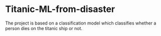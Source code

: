 # Titanic-ML-from-disaster
The project is based on a classification model which classifies whether a person dies on the titanic ship or not.

